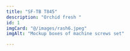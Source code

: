 ```yaml
---
title: "SF-TB T845"
description: "Orchid fresh "
id: 1
imgCard: "@/images/rash6.jpeg"
imgAlt: "Mockup boxes of machine screws set"

---
```

